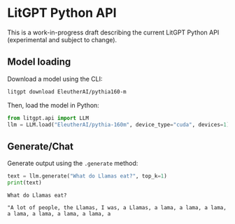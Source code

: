 # LitGPT Python API

This is a work-in-progress draft describing the current LitGPT Python API (experimental and subject to change).


## Model loading

Download a model using the CLI:

```bash
litgpt download EleutherAI/pythia160-m
```

Then, load the model in Python:

```python
from litgpt.api import LLM
llm = LLM.load("EleutherAI/pythia-160m", device_type="cuda", devices=1)
```

## Generate/Chat

Generate output using the `.generate` method:

```python
text = llm.generate("What do Llamas eat?", top_k=1)
print(text)
```

```
What do Llamas eat?

"A lot of people, the Llamas, I was, a Llamas, a lama, a lama, a lama, a lama, a lama, a lama, a lama, a
```